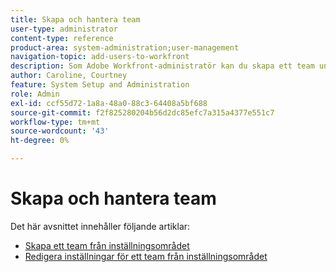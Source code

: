 ```yaml
---
title: Skapa och hantera team
user-type: administrator
content-type: reference
product-area: system-administration;user-management
navigation-topic: add-users-to-workfront
description: Som Adobe Workfront-administratör kan du skapa ett team under Konfigurera.
author: Caroline, Courtney
feature: System Setup and Administration
role: Admin
exl-id: ccf55d72-1a8a-48a0-88c3-64408a5bf688
source-git-commit: f2f825280204b56d2dc85efc7a315a4377e551c7
workflow-type: tm+mt
source-wordcount: '43'
ht-degree: 0%

---
```


# Skapa och hantera team

Det här avsnittet innehåller följande artiklar:

* [Skapa ett team från inställningsområdet](../../../administration-and-setup/add-users/create-and-manage-teams/create-a-team-from-setup.md)
* [Redigera inställningar för ett team från inställningsområdet](../../../administration-and-setup/add-users/create-and-manage-teams/edit-team-settings-from-setup.md)
